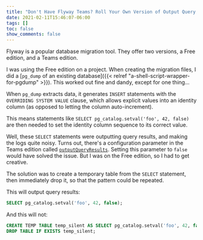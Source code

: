 ```yaml
---
title: "Don't Have Flyway Teams? Roll Your Own Version of Output Query Results"
date: 2021-02-11T15:46:07-06:00
tags: []
toc: false
show_comments: false
---
```


Flyway is a popular database migration tool. They offer two versions, a Free edition, and a Teams edition. 

I was using the Free edition on a project. When creating the migration files, I did a [`pg_dump` of an existing database]({{< relref "a-shell-script-wrapper-for-pgdump" >}}). This worked out fine and dandy, except for one thing... 

When `pg_dump` extracts data, it generates `INSERT` statements with the `OVERRIDING SYSTEM VALUE` clause, which allows explicit values into an identity column (as opposed to letting the column auto-increment). 

This means statements like `SELECT pg_catalog.setval('foo', 42, false)` are then needed to set the identity column sequence to its correct value.

Well, these `SELECT`  statements were outputting query results, and making the logs quite noisy. Turns out, there's a configuration parameter in the Teams edition called [`outputQueryResults`](https://flywaydb.org/documentation/configuration/parameters/outputQueryResults). Setting this parameter to `false` would have solved the issue. But I was on the Free edition, so I had to get creative.

The solution was to create a temporary table from the `SELECT` statement, then immediately drop it, so that the pattern could be repeated.

This will output query results:

```sql
SELECT pg_catalog.setval('foo', 42, false);
```

And this will not:

```sql
CREATE TEMP TABLE temp_silent AS SELECT pg_catalog.setval('foo', 42, false);
DROP TABLE IF EXISTS temp_silent;
```
